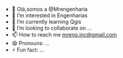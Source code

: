 - 👋 Olá,somos a @Mrengenharia
- 👀 I’m interested in Engenharias
- 🌱 I’m currently learning Qgis
- 💞️ I’m looking to collaborate on ...
- 📫 How to reach me mreng.inc@gmail.com
- 😄 Pronouns: ...
- ⚡ Fun fact: ...

<!---
Mrengenharia/Mrengenharia is a ✨ special ✨ repository because its `README.md` (this file) appears on your GitHub profile.
You can click the Preview link to take a look at your changes.
--->
